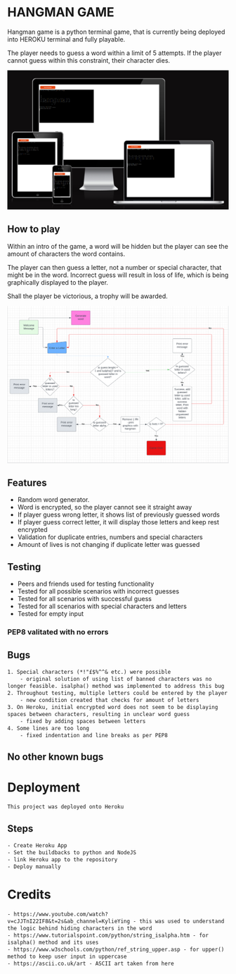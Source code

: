 # HANGMAN GAME

Hangman game is a python terminal game, that is currently being deployed into HEROKU terminal and fully playable.

The player needs to guess a word within a limit of 5 attempts. If the player cannot guess within this constraint, their character dies.

![preview](./assets/readme/amiresponsive.png)

## How to play

Within an intro of the game, a word will be hidden but the player can see the amount of characters the word contains. 

The player can then guess a letter, not a number or special character, that might be in the word. Incorrect guess will result in loss of life, which is being graphically displayed to the player.

Shall the player be victorious, a trophy will be awarded.

![Diagram](./assets/readme/diagram.png)

## Features

* Random word generator. 
* Word is encrypted, so the player cannot see it straight away
* If player guess wrong letter, it shows list of previously guessed words
* If player guess correct letter, it will display those letters and keep rest encrypted
* Validation for duplicate entries, numbers and special characters
* Amount of lives is not changing if duplicate letter was guessed

## Testing

* Peers and friends used for testing functionality
* Tested for all possible scenarios with incorrect guesses
* Tested for all scenarios with successful guess
* Tested for all scenarios with special characters and letters
* Tested for empty input

### PEP8 valitated with no errors

## Bugs

    1. Special characters (*!"£$%^^& etc.) were possible
        - original solution of using list of banned characters was no longer feasible. isalpha() method was implemented to address this bug
    2. Throughout testing, multiple letters could be entered by the player
        - new condition created that checks for amount of letters
    3. On Heroku, initial encrypted word does not seem to be displaying spaces between characters, resulting in unclear word guess
        - fixed by adding spaces between letters
    4. Some lines are too long
        - fixed indentation and line breaks as per PEP8

## No other known bugs

# Deployment
    This project was deployed onto Heroku

## Steps
    - Create Heroku App
    - Set the buildbacks to python and NodeJS
    - link Heroku app to the repository
    - Deploy manually

# Credits

    - https://www.youtube.com/watch?v=cJJTnI22IF8&t=2s&ab_channel=KylieYing - this was used to understand the logic behind hiding characters in the word
    - https://www.tutorialspoint.com/python/string_isalpha.htm - for isalpha() method and its uses
    - https://www.w3schools.com/python/ref_string_upper.asp - for upper() method to keep user input in uppercase
    - https://ascii.co.uk/art - ASCII art taken from here
